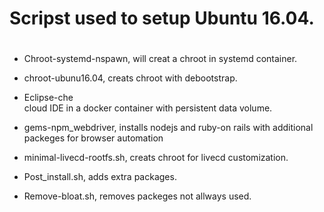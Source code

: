 # Scripst  used to setup Ubuntu 16.04.<h1>

* Chroot-systemd-nspawn, 
will creat a chroot in systemd container.

* chroot-ubunu16.04, 
creats chroot with debootstrap.

* Eclipse-che  
cloud IDE in a docker container with persistent data volume.

* gems-npm_webdriver, 
installs nodejs and ruby-on rails with additional packeges for browser automation

* minimal-livecd-rootfs.sh, 
creats chroot for livecd customization.

* Post_install.sh, 
adds extra packages.

* Remove-bloat.sh, 
removes packeges not allways used. 
